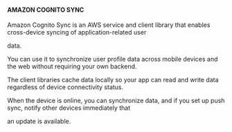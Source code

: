 #### AMAZON COGNITO SYNC


Amazon Cognito Sync is an AWS service and client library that enables cross-device syncing of application-related user

data.


You can use it to synchronize user profile data across mobile devices and the web without requiring your own backend.


The client libraries cache data locally so your app can read and write data regardless of device connectivity status.


When the device is online, you can synchronize data, and if you set up push sync, notify other devices immediately that

an update is available.

